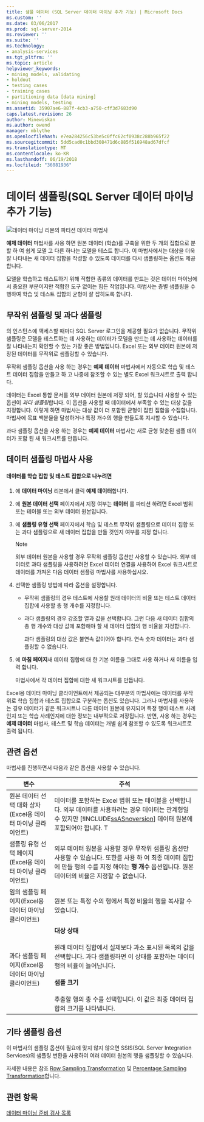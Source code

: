 ```yaml
---
title: 샘플 데이터 (SQL Server 데이터 마이닝 추가 기능) | Microsoft Docs
ms.custom: ''
ms.date: 03/06/2017
ms.prod: sql-server-2014
ms.reviewer: ''
ms.suite: ''
ms.technology:
- analysis-services
ms.tgt_pltfrm: ''
ms.topic: article
helpviewer_keywords:
- mining models, validating
- holdout
- testing cases
- training cases
- partitioning data [data mining]
- mining models, testing
ms.assetid: 35907ae6-887f-4cb3-a750-cff3d7683d90
caps.latest.revision: 26
author: Minewiskan
ms.author: owend
manager: mblythe
ms.openlocfilehash: e7ea284256c53be5c0ffc62cf0938c288b965f22
ms.sourcegitcommit: 5dd5cad0c1bbd308471d6c885f516948ad67dfcf
ms.translationtype: MT
ms.contentlocale: ko-KR
ms.lasthandoff: 06/19/2018
ms.locfileid: "36081936"
---
```

# <a name="sample-data-sql-server-data-mining-add-ins"></a>데이터 샘플링(SQL Server 데이터 마이닝 추가 기능)
  ![데이터 마이닝 리본의 파티션 데이터 마법사](media/dmc-partition.gif "데이터 마이닝 리본의 데이터 분할 마법사")  
  
 **예제 데이터** 마법사를 사용 하면 원본 데이터 (학습)를 구축을 위한 두 개의 집합으로 분할 하 여 쉽게 모델 고 다른 하나는 모델을 테스트 합니다. 이 마법사에서는 대상을 더욱 잘 나타내는 새 데이터 집합을 작성할 수 있도록 데이터를 다시 샘플링하는 옵션도 제공합니다.  
  
 모델을 학습하고 테스트하기 위해 적합한 종류의 데이터를 만드는 것은 데이터 마이닝에서 중요한 부분이지만 적합한 도구 없이는 힘든 작업입니다. 마법사는 층별 샘플링을 수행하여 학습 및 테스트 집합의 균형이 잘 잡히도록 합니다.  
  
## <a name="random-sampling-and-oversampling"></a>무작위 샘플링 및 과다 샘플링  
 의 인스턴스에 액세스할 때마다 SQL Server 로그인을 제공할 필요가 없습니다. 무작위 샘플링은 모델을 테스트하는 데 사용하는 데이터가 모델을 만드는 데 사용하는 데이터를 잘 나타내는지 확인할 수 있는 가장 좋은 방법입니다. Excel 또는 외부 데이터 원본에 저장된 데이터를 무작위로 샘플링할 수 있습니다.  
  
 무작위 샘플링 옵션을 사용 하는 경우는 **예제 데이터** 마법사에서 자동으로 학습 및 테스트 데이터 집합을 만들고 하 고 나중에 참조할 수 있는 별도 Excel 워크시트로 출력 합니다.  
  
 데이터는 Excel 통합 문서를 외부 데이터 원본에 저장 되어, 할 있습니다 사용할 수 있는 옵션이 *과다 샘플링*합니다. 이 옵션을 사용할 때 데이터에서 부족할 수 있는 대상 값을 지정합니다. 이렇게 하면 마법사는 대상 값이 더 포함된 균형이 잡힌 집합을 수집합니다. 마법사에 목표 백분율을 달성하거나 특정 개수의 행을 만들도록 지시할 수 있습니다.  
  
 과다 샘플링 옵션을 사용 하는 경우는 **예제 데이터** 마법사는 새로 균형 맞춘된 샘플 데이터가 포함 된 새 워크시트를 만듭니다.  
  
## <a name="using-the-sample-data-wizard"></a>데이터 샘플링 마법사 사용  
  
#### <a name="to-separate-data-into-training-and-testing-sets"></a>데이터를 학습 집합 및 테스트 집합으로 나누려면  
  
1.  에 **데이터 마이닝** 리본에서 클릭 **예제 데이터**합니다.  
  
2.  에 **원본 데이터 선택** 페이지에서 지정 여부는 **데이터** 를 파티션 하려면 Excel 범위 또는 테이블 또는 외부 데이터 원본입니다.  
  
3.  에 **샘플링 유형 선택** 페이지에서 학습 및 테스트 무작위 샘플링으로 데이터 집합 또는 과다 샘플링으로 새 데이터 집합을 만들 것인지 여부를 지정 합니다.  
  
    > [!NOTE]  
    >  외부 데이터 원본을 사용할 경우 무작위 샘플링 옵션만 사용할 수 있습니다. 외부 데이터로 과다 샘플링을 사용하려면 Excel 데이터 연결을 사용하여 Excel 워크시트로 데이터를 가져온 다음 데이터 샘플링 마법사를 사용하십시오.  
  
4.  선택한 샘플링 방법에 따라 옵션을 설정합니다.  
  
    -   무작위 샘플링의 경우 테스트에 사용할 원래 데이터의 비율 또는 테스트 데이터 집합에 사용할 총 행 개수를 지정합니다.  
  
    -   과다 샘플링의 경우 강조할 열과 값을 선택합니다. 그런 다음 새 데이터 집합의 총 행 개수와 대상 값에 포함해야 할 새 데이터 집합의 행 비율을 지정합니다.  
  
         과다 샘플링의 대상 값은 불연속 값이어야 합니다. 연속 숫자 데이터는 과다 샘플링할 수 없습니다.  
  
5.  에 **마침 페이지**새 데이터 집합에 대 한 기본 이름을 그대로 사용 하거나 새 이름을 입력 합니다.  
  
     마법사에서 각 데이터 집합에 대한 새 워크시트를 만듭니다.  
  
 Excel용 데이터 마이닝 클라이언트에서 제공되는 대부분의 마법사에는 데이터를 무작위로 학습 집합과 테스트 집합으로 구분하는 옵션도 있습니다. 그러나 마법사를 사용하는 경우 데이터가 같은 워크시트나 다른 데이터 원본에 유지되며 특정 행이 테스트 사례인지 또는 학습 사례인지에 대한 정보는 내부적으로 저장됩니다. 반면, 사용 하는 경우는 **예제 데이터** 마법사, 테스트 및 학습 데이터는 개별 쉽게 참조할 수 있도록 워크시트로 출력 됩니다.  
  
## <a name="related-options"></a>관련 옵션  
 마법사를 진행하면서 다음과 같은 옵션을 사용할 수 있습니다.  
  
|변수|주석|  
|-------------|--------------|  
|원본 데이터 선택 대화 상자(Excel용 데이터 마이닝 클라이언트)|데이터를 포함하는 Excel 범위 또는 테이블을 선택합니다. 외부 데이터를 사용하려는 경우 데이터는 관계형일 수 있지만 [!INCLUDE[ssASnoversion](../includes/ssasnoversion-md.md)] 데이터 원본에 포함되어야 합니다. T|  
|샘플링 유형 선택 페이지(Excel용 데이터 마이닝 클라이언트)|외부 데이터 원본을 사용할 경우 무작위 샘플링 옵션만 사용할 수 있습니다. 또한를 사용 하 여 최종 데이터 집합에 만들 행의 수를 지정 해야는 **행 개수** 옵션입니다. 원본 데이터의 비율은 지정할 수 없습니다.|  
|임의 샘플링 페이지(Excel용 데이터 마이닝 클라이언트)|원본 또는 특정 수의 행에서 특정 비율의 행을 복사할 수 있습니다.|  
|과다 샘플링 페이지(Excel용 데이터 마이닝 클라이언트)|**대상 상태**<br /><br /> 원래 데이터 집합에서 실제보다 과소 표시된 목록의 값을 선택합니다. 과다 샘플링하면 이 상태를 포함하는 데이터 행의 비율이 늘어납니다.<br /><br /> **샘플 크기**<br /><br /> 추출할 행의 총 수를 선택합니다. 이 값은 최종 데이터 집합의 크기를 나타냅니다.|  
  
## <a name="other-sampling-options"></a>기타 샘플링 옵션  
 이 마법사의 샘플링 옵션이 필요에 맞지 않지 않으면 SSIS(SQL Server Integration Services)의 샘플링 변환을 사용하여 여러 데이터 원본의 행을 샘플링할 수 있습니다.  
  
 자세한 내용은 참조 [Row Sampling Transformation](../integration-services/data-flow/transformations/row-sampling-transformation.md) 및 [Percentage Sampling Transformation](../integration-services/data-flow/transformations/percentage-sampling-transformation.md)합니다.  
  
## <a name="see-also"></a>관련 항목  
 [데이터 마이닝 준비 검사 목록](checklist-of-preparation-for-data-mining.md)  
  
  